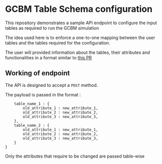 # GCBM Table Schema configuration

This repository demonstrates a sample API endpoint to configure the input tables as required to run the GCBM simulation

The idea used here is to enforce a one-to-one mapping between the user tables and the tables required for the configuration. 

The user will provided information about the tables, their attributes and functionalities in a format similar to [this PR](https://moja-global-documentation--179.org.readthedocs.build/en/179/Understanding-FLINT/FLINT-Inputs/tables.html)

## Working of endpoint

The API is designed to accept a `POST` method.

The payload is passed in the format : 

```{
    table_name_1 : {
        old_attribute_1 : new_attribute_1,
        old_attribute_2 : new_attribute_2,
        old_attribute_3 : new_attribute_3,
    },
    table_name_2 : {
        old_attribute_1 : new_attribute_1,
        old_attribute_2 : new_attribute_2,
        old_attribute_3 : new_attribute_3,
    } 
}
```

Only the attributes that require to be changed are passed table-wise
